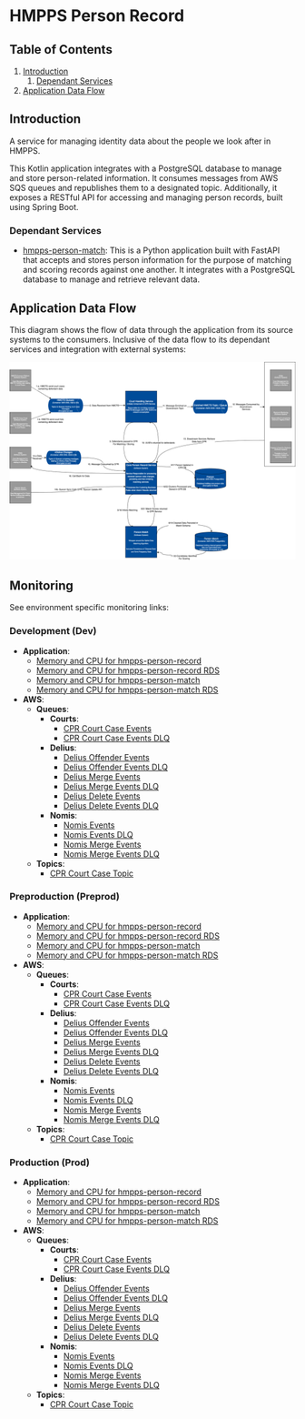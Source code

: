 # HMPPS Person Record

## Table of Contents
1. [Introduction](#Introduction)
   1. [Dependant Services](#Dependant-Services)
2. [Application Data Flow](#Application-Data-Flow)

## Introduction

A service for managing identity data about the people we look after in HMPPS.

This Kotlin application integrates with a PostgreSQL database to manage and store person-related information.
It consumes messages from AWS SQS queues and republishes them to a designated topic. Additionally, it exposes a RESTful API for accessing and managing person records, built using Spring Boot.

### Dependant Services

* [hmpps-person-match](https://github.com/ministryofjustice/hmpps-person-match): This is a Python application built with FastAPI that accepts and stores person information for the purpose of matching and scoring records against one another.
    It integrates with a PostgreSQL database to manage and retrieve relevant data.

## Application Data Flow

This diagram shows the flow of data through the application from its source systems to the consumers. Inclusive of the data flow to its dependant services and integration with external systems:

![data-flow.png](resources/data-flow.png)

## Monitoring

See environment specific monitoring links:

### Development (Dev)

* **Application**:
  * [Memory and CPU for hmpps-person-record](https://grafana.live.cloud-platform.service.justice.gov.uk/d/a164a7f0339f99e89cea5cb47e9be617/kubernetes-compute-resources-workload?orgId=1&refresh=10s&from=now-1h&to=now&var-datasource=default&var-cluster=&var-namespace=hmpps-person-record-dev&var-workload=hmpps-person-record&var-type=deployment)
  * [Memory and CPU for hmpps-person-record RDS](https://grafana.live.cloud-platform.service.justice.gov.uk/d/VR46pmwWk/aws-rds?orgId=1&var-datasource=P896B4444D3F0DAB8&var-region=default&var-dbinstanceidentifier=cloud-platform-21758fcf16e3a488&from=now-6h&to=now)
  * [Memory and CPU for hmpps-person-match](https://grafana.live.cloud-platform.service.justice.gov.uk/d/a164a7f0339f99e89cea5cb47e9be617/kubernetes-compute-resources-workload?orgId=1&refresh=10s&from=now-1h&to=now&var-datasource=prometheus&var-cluster=&var-namespace=hmpps-person-record-dev&var-workload=hmpps-person-match&var-type=deployment&timezone=utc)
  * [Memory and CPU for hmpps-person-match RDS](https://grafana.live.cloud-platform.service.justice.gov.uk/d/VR46pmwWk/aws-rds?orgId=1&var-datasource=P896B4444D3F0DAB8&var-region=default&var-dbinstanceidentifier=cloud-platform-630cc18efc9725ba&from=now-3h&to=now&timezone=browser)
* **AWS**:
  * **Queues**:
    * **Courts**:
      * [CPR Court Case Events](https://grafana.live.cloud-platform.service.justice.gov.uk/d/AWSSQS000/aws-sqs?orgId=1&var-datasource=P896B4444D3F0DAB8&var-region=default&var-queue=hmpps-person-record-development-cpr_court_cases_queue.fifo&from=now-24h&to=now&timezone=browser)
      * [CPR Court Case Events DLQ](https://grafana.live.cloud-platform.service.justice.gov.uk/d/AWSSQS000/aws-sqs?orgId=1&var-datasource=P896B4444D3F0DAB8&var-region=default&var-queue=hmpps-person-record-development-cpr_court_cases_dlq.fifo&from=now-24h&to=now&timezone=browser)
    * **Delius**:
      * [Delius Offender Events](https://grafana.live.cloud-platform.service.justice.gov.uk/d/AWSSQS000/aws-sqs?orgId=1&var-datasource=Cloudwatch&var-region=default&var-queue=hmpps-person-record-development-cpr_delius_offender_events_queue)
      * [Delius Offender Events DLQ](https://grafana.live.cloud-platform.service.justice.gov.uk/d/AWSSQS000/aws-sqs?orgId=1&var-datasource=Cloudwatch&var-region=default&var-queue=hmpps-person-record-development-cpr_delius_offender_events_dlq)
      * [Delius Merge Events](https://grafana.live.cloud-platform.service.justice.gov.uk/d/AWSSQS000/aws-sqs?orgId=1&var-datasource=P896B4444D3F0DAB8&var-region=default&var-queue=hmpps-person-record-development-cpr_delius_merge_events_queue&from=now-24h&to=now)
      * [Delius Merge Events DLQ](https://grafana.live.cloud-platform.service.justice.gov.uk/d/AWSSQS000/aws-sqs?orgId=1&var-datasource=P896B4444D3F0DAB8&var-region=default&var-queue=hmpps-person-record-development-cpr_delius_merge_events_dlq&from=now-24h&to=now)
      * [Delius Delete Events](https://grafana.live.cloud-platform.service.justice.gov.uk/d/AWSSQS000/aws-sqs?orgId=1&var-datasource=P896B4444D3F0DAB8&var-region=default&var-queue=hmpps-person-record-development-cpr_delius_delete_events_queue&from=now-24h&to=now)
      * [Delius Delete Events DLQ](https://grafana.live.cloud-platform.service.justice.gov.uk/d/AWSSQS000/aws-sqs?orgId=1&var-datasource=P896B4444D3F0DAB8&var-region=default&var-queue=hmpps-person-record-development-cpr_delius_delete_events_dlq&from=now-24h&to=now)
    * **Nomis**:
      * [Nomis Events](https://grafana.live.cloud-platform.service.justice.gov.uk/d/AWSSQS000/aws-sqs?orgId=1&var-datasource=P896B4444D3F0DAB8&var-region=default&var-queue=hmpps-person-record-development-cpr_nomis_events_queue&from=now-24h&to=now)
      * [Nomis Events DLQ](https://grafana.live.cloud-platform.service.justice.gov.uk/d/AWSSQS000/aws-sqs?orgId=1&var-datasource=P896B4444D3F0DAB8&var-region=default&var-queue=hmpps-person-record-development-cpr_nomis_events_dlq&from=now-24h&to=now)
      * [Nomis Merge Events](https://grafana.live.cloud-platform.service.justice.gov.uk/d/AWSSQS000/aws-sqs?orgId=1&var-datasource=P896B4444D3F0DAB8&var-region=default&var-queue=hmpps-person-record-development-cpr_nomis_merge_events_queue&from=1723710226408&to=1723796626408)
      * [Nomis Merge Events DLQ](https://grafana.live.cloud-platform.service.justice.gov.uk/d/AWSSQS000/aws-sqs?orgId=1&var-datasource=P896B4444D3F0DAB8&var-region=default&var-queue=hmpps-person-record-development-cpr_nomis_merge_events_dlq&from=1723710286631&to=1723796686632)
  * **Topics**:
    * [CPR Court Case Topic](https://grafana.live.cloud-platform.service.justice.gov.uk/d/AWSSNS001/aws-sns?from=now-12h&to=now&timezone=browser&var-datasource=P896B4444D3F0DAB8&var-region=default&var-topic=cloud-platform-hmpps-person-record-6db24f48dcd80b9e5d946f554d5e931f)

### Preproduction (Preprod)

* **Application**:
    * [Memory and CPU for hmpps-person-record](https://grafana.live.cloud-platform.service.justice.gov.uk/d/a164a7f0339f99e89cea5cb47e9be617/kubernetes-compute-resources-workload?orgId=1&refresh=10s&from=now-1h&to=now&var-datasource=default&var-cluster=&var-namespace=hmpps-person-record-preprod&var-workload=hmpps-person-record&var-type=deployment)
    * [Memory and CPU for hmpps-person-record RDS](https://grafana.live.cloud-platform.service.justice.gov.uk/d/VR46pmwWk/aws-rds?orgId=1&var-datasource=Cloudwatch&var-region=default&var-dbinstanceidentifier=cloud-platform-288cab966b34da54&from=now-6h&to=now)
    * [Memory and CPU for hmpps-person-match](https://grafana.live.cloud-platform.service.justice.gov.uk/d/a164a7f0339f99e89cea5cb47e9be617/kubernetes-compute-resources-workload?orgId=1&refresh=10s&from=now-6h&to=now&var-datasource=prometheus&var-cluster=&var-namespace=hmpps-person-record-preprod&var-workload=hmpps-person-match&var-type=deployment&timezone=utc)
    * [Memory and CPU for hmpps-person-match RDS](https://grafana.live.cloud-platform.service.justice.gov.uk/d/VR46pmwWk/aws-rds?orgId=1&var-datasource=P896B4444D3F0DAB8&var-region=default&var-dbinstanceidentifier=cloud-platform-05509d3640870a0b&from=now-6h&to=now&timezone=browser)
* **AWS**:
    * **Queues**:
        * **Courts**:
            * [CPR Court Case Events](https://grafana.live.cloud-platform.service.justice.gov.uk/d/AWSSQS000/aws-sqs?orgId=1&var-datasource=P896B4444D3F0DAB8&var-region=default&var-queue=hmpps-person-record-preprod-cpr_court_cases_queue.fifo&from=now-24h&to=now&timezone=browser)
            * [CPR Court Case Events DLQ](https://grafana.live.cloud-platform.service.justice.gov.uk/d/AWSSQS000/aws-sqs?orgId=1&var-datasource=P896B4444D3F0DAB8&var-region=default&var-queue=hmpps-person-record-preprod-cpr_court_cases_dlq.fifo&from=now-24h&to=now&timezone=browser)
        * **Delius**:
            * [Delius Offender Events](https://grafana.live.cloud-platform.service.justice.gov.uk/d/AWSSQS000/aws-sqs?orgId=1&var-datasource=Cloudwatch&var-region=default&var-queue=hmpps-person-record-preprod-cpr_delius_offender_events_queue)
            * [Delius Offender Events DLQ](https://grafana.live.cloud-platform.service.justice.gov.uk/d/AWSSQS000/aws-sqs?orgId=1&var-datasource=Cloudwatch&var-region=default&var-queue=hmpps-person-record-preprod-cpr_delius_offender_events_dlq)
            * [Delius Merge Events](https://grafana.live.cloud-platform.service.justice.gov.uk/d/AWSSQS000/aws-sqs?orgId=1&var-datasource=P896B4444D3F0DAB8&var-region=default&var-queue=hmpps-person-record-preprod-cpr_delius_merge_events_queue&from=now-24h&to=now)
            * [Delius Merge Events DLQ](https://grafana.live.cloud-platform.service.justice.gov.uk/d/AWSSQS000/aws-sqs?orgId=1&var-datasource=P896B4444D3F0DAB8&var-region=default&var-queue=hmpps-person-record-preprod-cpr_delius_merge_events_dlq&from=now-24h&to=now)
            * [Delius Delete Events](https://grafana.live.cloud-platform.service.justice.gov.uk/d/AWSSQS000/aws-sqs?orgId=1&var-datasource=P896B4444D3F0DAB8&var-region=default&var-queue=hmpps-person-record-preprod-cpr_delius_delete_events_queue&from=now-24h&to=now)
            * [Delius Delete Events DLQ](https://grafana.live.cloud-platform.service.justice.gov.uk/d/AWSSQS000/aws-sqs?orgId=1&var-datasource=P896B4444D3F0DAB8&var-region=default&var-queue=hmpps-person-record-preprod-cpr_delius_delete_events_dlq&from=now-24h&to=now)
        * **Nomis**:
            * [Nomis Events](https://grafana.live.cloud-platform.service.justice.gov.uk/d/AWSSQS000/aws-sqs?orgId=1&var-datasource=P896B4444D3F0DAB8&var-region=default&var-queue=hmpps-person-record-preprod-cpr_nomis_events_queue&from=now-24h&to=now)
            * [Nomis Events DLQ](https://grafana.live.cloud-platform.service.justice.gov.uk/d/AWSSQS000/aws-sqs?orgId=1&var-datasource=P896B4444D3F0DAB8&var-region=default&var-queue=hmpps-person-record-preprod-cpr_nomis_events_dlq&from=now-24h&to=now)
            * [Nomis Merge Events](https://grafana.live.cloud-platform.service.justice.gov.uk/d/AWSSQS000/aws-sqs?orgId=1&var-datasource=P896B4444D3F0DAB8&var-region=default&var-queue=hmpps-person-record-preprod-cpr_nomis_merge_events_queue&from=now-24h&to=now&timezone=browser)
            * [Nomis Merge Events DLQ](https://grafana.live.cloud-platform.service.justice.gov.uk/d/AWSSQS000/aws-sqs?orgId=1&var-datasource=P896B4444D3F0DAB8&var-region=default&var-queue=hmpps-person-record-preprod-cpr_nomis_merge_events_dlq&from=now-24h&to=now&timezone=browser)
    * **Topics**:
      * [CPR Court Case Topic](https://grafana.live.cloud-platform.service.justice.gov.uk/d/AWSSNS001/aws-sns?from=now-12h&to=now&timezone=browser&var-datasource=P896B4444D3F0DAB8&var-region=default&var-topic=cloud-platform-hmpps-person-record-aacba4b10ce095157765bb00c8bf5d36)

### Production (Prod)

* **Application**:
    * [Memory and CPU for hmpps-person-record](https://grafana.live.cloud-platform.service.justice.gov.uk/d/a164a7f0339f99e89cea5cb47e9be617/kubernetes-compute-resources-workload?orgId=1&refresh=10s&from=now-1h&to=now&var-datasource=default&var-cluster=&var-namespace=hmpps-person-record-prod&var-workload=hmpps-person-record&var-type=deployment)
    * [Memory and CPU for hmpps-person-record RDS](https://grafana.live.cloud-platform.service.justice.gov.uk/d/VR46pmwWk/aws-rds?orgId=1&var-datasource=P896B4444D3F0DAB8&var-region=default&var-dbinstanceidentifier=cloud-platform-325c1d58e0fe99fe&from=now-6h&to=now)
    * [Memory and CPU for hmpps-person-match](https://grafana.live.cloud-platform.service.justice.gov.uk/d/a164a7f0339f99e89cea5cb47e9be617/kubernetes-compute-resources-workload?orgId=1&refresh=10s&from=now-6h&to=now&var-datasource=prometheus&var-cluster=&var-namespace=hmpps-person-record-prod&var-workload=hmpps-person-match&var-type=deployment&timezone=utc)
    * [Memory and CPU for hmpps-person-match RDS](https://grafana.live.cloud-platform.service.justice.gov.uk/d/VR46pmwWk/aws-rds?orgId=1&var-datasource=P896B4444D3F0DAB8&var-region=default&var-dbinstanceidentifier=cloud-platform-ee08837ab8b048b1&from=now-6h&to=now&timezone=browser)
* **AWS**:
    * **Queues**:
        * **Courts**:
            * [CPR Court Case Events](https://grafana.live.cloud-platform.service.justice.gov.uk/d/AWSSQS000/aws-sqs?orgId=1&var-datasource=P896B4444D3F0DAB8&var-region=default&var-queue=hmpps-person-record-prod-cpr_court_cases_queue.fifo&from=now-24h&to=now&timezone=browser)
            * [CPR Court Case Events DLQ](https://grafana.live.cloud-platform.service.justice.gov.uk/d/AWSSQS000/aws-sqs?orgId=1&var-datasource=P896B4444D3F0DAB8&var-region=default&var-queue=hmpps-person-record-prod-cpr_court_cases_dlq.fifo&from=now-24h&to=now&timezone=browser)
        * **Delius**:
            * [Delius Offender Events](https://grafana.live.cloud-platform.service.justice.gov.uk/d/AWSSQS000/aws-sqs?orgId=1&var-datasource=Cloudwatch&var-region=default&var-queue=hmpps-person-record-prod-cpr_delius_offender_events_queue)
            * [Delius Offender Events DLQ](https://grafana.live.cloud-platform.service.justice.gov.uk/d/AWSSQS000/aws-sqs?orgId=1&var-datasource=Cloudwatch&var-region=default&var-queue=hmpps-person-record-prod-cpr_delius_offender_events_dlq)
            * [Delius Merge Events](https://grafana.live.cloud-platform.service.justice.gov.uk/d/AWSSQS000/aws-sqs?orgId=1&var-datasource=P896B4444D3F0DAB8&var-region=default&var-queue=hmpps-person-record-prod-cpr_delius_merge_events_queue&from=now-24h&to=now)
            * [Delius Merge Events DLQ](https://grafana.live.cloud-platform.service.justice.gov.uk/d/AWSSQS000/aws-sqs?orgId=1&var-datasource=P896B4444D3F0DAB8&var-region=default&var-queue=hmpps-person-record-prod-cpr_delius_merge_events_dlq&from=now-24h&to=now)
            * [Delius Delete Events](https://grafana.live.cloud-platform.service.justice.gov.uk/d/AWSSQS000/aws-sqs?orgId=1&var-datasource=P896B4444D3F0DAB8&var-region=default&var-queue=hmpps-person-record-prod-cpr_delius_delete_events_queue)
            * [Delius Delete Events DLQ](https://grafana.live.cloud-platform.service.justice.gov.uk/d/AWSSQS000/aws-sqs?orgId=1&var-datasource=P896B4444D3F0DAB8&var-region=default&var-queue=hmpps-person-record-prod-cpr_delius_delete_events_dlq)
        * **Nomis**:
            * [Nomis Events](https://grafana.live.cloud-platform.service.justice.gov.uk/d/AWSSQS000/aws-sqs?orgId=1&var-datasource=P896B4444D3F0DAB8&var-region=default&var-queue=hmpps-person-record-prod-cpr_nomis_events_queue&from=now-24h&to=now)
            * [Nomis Events DLQ](https://grafana.live.cloud-platform.service.justice.gov.uk/d/AWSSQS000/aws-sqs?orgId=1&var-datasource=P896B4444D3F0DAB8&var-region=default&var-queue=hmpps-person-record-prod-cpr_nomis_events_dlq&from=now-24h&to=now)
            * [Nomis Merge Events](https://grafana.live.cloud-platform.service.justice.gov.uk/d/AWSSQS000/aws-sqs?orgId=1&var-datasource=P896B4444D3F0DAB8&var-region=default&var-queue=hmpps-person-record-prod-cpr_nomis_merge_events_queue&from=now-2d&to=now)
            * [Nomis Merge Events DLQ](https://grafana.live.cloud-platform.service.justice.gov.uk/d/AWSSQS000/aws-sqs?orgId=1&var-datasource=P896B4444D3F0DAB8&var-region=default&var-queue=hmpps-person-record-prod-cpr_nomis_merge_events_dlq&from=now-2d&to=now)
    * **Topics**:
        * [CPR Court Case Topic](https://grafana.live.cloud-platform.service.justice.gov.uk/d/AWSSNS001/aws-sns?from=now-12h&to=now&timezone=browser&var-datasource=P896B4444D3F0DAB8&var-region=default&var-topic=cloud-platform-hmpps-person-record-7fe9dbb1391a89724dd2459be10708c2)